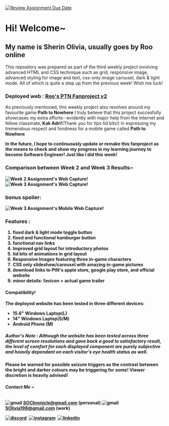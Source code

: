 [![Review Assignment Due Date](https://classroom.github.com/assets/deadline-readme-button-24ddc0f5d75046c5622901739e7c5dd533143b0c8e959d652212380cedb1ea36.svg)](https://classroom.github.com/a/nVsM4ivD)
# Hi! Welcome~
## <b>My name is Sherin Olivia, usually goes by Roo online</b> 

<p> This repository was prepared as part of the third weekly project involving advanced HTML and CSS technique such as grid, responsive image, advanced styling for image and text, css-only image carousel, dark & light mode. All of which is quite a step up from the previous week! Wish me luck! <p>

### Deployed web : <a href="https://roofanprojectv2.netlify.app/#">Roo's PTN Fanproject v2</a>

<p>As previously mentioned, this weekly project also revolves around my favourite game <strong>Path to Nowhere</strong> I truly believe that this project succesfully showcases my extra efforts--evidently with major help from the internet and fellow classmate,<strong> Kak Adri!</strong>(Thank you for tips tid bits!) in expressing my tremendous respect and fondness for a mobile game called <strong>Path to Nowhere<strong></p>

<p>In the future, I hope to continuously update or remake this fanproject as the means to check and show my progress in my learning journey to become Software Engineer! Just like I did this week!</p>

### <b>Comparison between Week 2 and Week 3 Results~</b>
<img src="/week-2-SherinOlivia/images/ptnfanproject.jpeg" alt="Week 2 Assignment's Web Capture!"/>
<img src="/week-3-SherinOlivia/assets/Week3Header.webp" alt="Week 3 Assignment's Web Capture!"/>

### bonus spoiler:
<img src="/week-3-SherinOlivia/assets/Week3Mobile.webp" alt="Week 3 Assignment's Mobile Web Capture!"/>

### <b>Features :</b>
<ol>
<li>fixed dark & light mode toggle button</li>
<li>fixed and functional hamburger button</li>
<li>functional nav links</li>
<li>Improved grid layout for introductory photos</li>
<li>tid bits of animations in grid layout</li>
<li>Responsive Images featuring three in-game characters</li>
<li>CSS only slideshow/carousel with amazing in-game pictures</li>
<li>download links to PtN's apple store, google play store, and official website</li>
<li>minor details: favicon + actual game trailer</li>
</ol>

#### <b>Compatibility!</b>
The deployed website has been tested in three different devices:
<ul>
<li>15.6" Windows Laptop(L)</li>
<li>14" Windows Laptop(S/M)</li>
<li>Android Phone (M)</li>
</ul>

##### Author's Note : Although the website has been tested across three different screen resolutions and gave back a good to satisfactory result, the level of comfort for each displayed component are purely subjective and heavily dependant on each visitor's eye health status as well. 
<p>Please be warned for possible seizure triggers as the contrast between the bright and darker colours may be triggering for some! Viewer discretion is heavily advised!</p>


###### <b>Contact Me ~</b>
<img src="/week-2-SherinOlivia/images/gmaillogo.png" alt="gmail"/> SOChronicle@gmail.com (personal)
<img src="/week-2-SherinOlivia/images/gmaillogo.png" alt="gmail"/> SOlivia198@gmail.com (work)

<a href="https://discord.com/users/shxdxr#7539" target="_blank"><img src="images/discordlogo.png" class="discordLogo" alt="discord"/></a>&ensp;<a href="https://instagram.com/shxdxr?igshid=MzRlODBiNWFlZA==" target="_blank"><img src="images/instagramlogo.png" class="instagramLogo" alt="instagram"/></a>&ensp;<a href="https://www.linkedin.com/in/sherin-olivia-07311127a/" target="_blank"><img src="images/linkedinlogo.png" class="linkedLogo" alt="linkedin"/></a>
